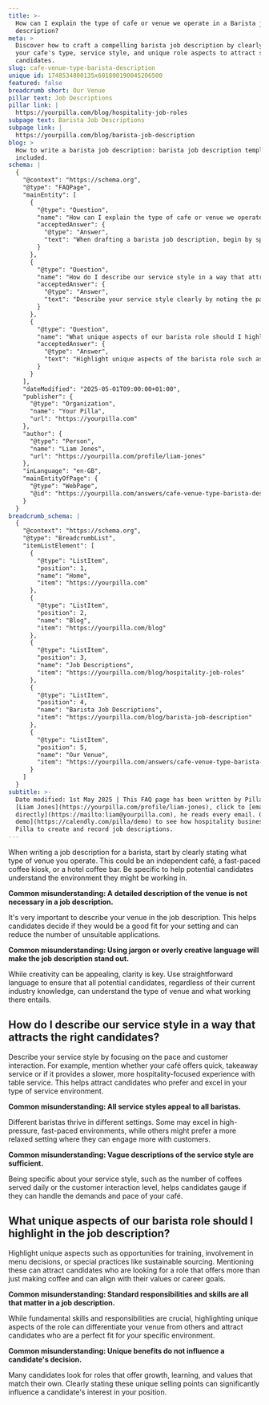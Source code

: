```yaml
---
title: >-
  How can I explain the type of cafe or venue we operate in a Barista job
  description?
meta: >
  Discover how to craft a compelling barista job description by clearly defining
  your cafe's type, service style, and unique role aspects to attract suitable
  candidates.
slug: cafe-venue-type-barista-description
unique id: 1748534800135x601800190045206500
featured: false
breadcrumb short: Our Venue
pillar text: Job Descriptions
pillar link: |
  https://yourpilla.com/blog/hospitality-job-roles
subpage text: Barista Job Descriptions
subpage link: |
  https://yourpilla.com/blog/barista-job-description
blog: >
  How to write a barista job description: barista job description template
  included.
schema: |
  {
    "@context": "https://schema.org",
    "@type": "FAQPage",
    "mainEntity": [
      {
        "@type": "Question",
        "name": "How can I explain the type of cafe or venue we operate in a Barista job description?",
        "acceptedAnswer": {
          "@type": "Answer",
          "text": "When drafting a barista job description, begin by specifying the type of venue, such as an independent cafe, a coffee kiosk, or a hotel coffee bar. Providing a clear and detailed description of the venue helps potential candidates understand the work environment and assess if they are a good match, reducing unsuitable applications."
        }
      },
      {
        "@type": "Question",
        "name": "How do I describe our service style in a way that attracts the right candidates?",
        "acceptedAnswer": {
          "@type": "Answer",
          "text": "Describe your service style clearly by noting the pace and level of customer interaction, such as quick takeaway service or leisurely table service. Being specific about the service pace and customer engagement helps attract candidates who are best suited and can excel in your cafe's environment."
        }
      },
      {
        "@type": "Question",
        "name": "What unique aspects of our barista role should I highlight in the job description?",
        "acceptedAnswer": {
          "@type": "Answer",
          "text": "Highlight unique aspects of the barista role such as opportunities for training, participation in menu decisions, or practices like sustainable sourcing. Detailing these elements can draw candidates seeking a more involved role and align with their professional aspirations or values."
        }
      }
    ],
    "dateModified": "2025-05-01T09:00:00+01:00",
    "publisher": {
      "@type": "Organization",
      "name": "Your Pilla",
      "url": "https://yourpilla.com"
    },
    "author": {
      "@type": "Person",
      "name": "Liam Jones",
      "url": "https://yourpilla.com/profile/liam-jones"
    },
    "inLanguage": "en-GB",
    "mainEntityOfPage": {
      "@type": "WebPage",
      "@id": "https://yourpilla.com/answers/cafe-venue-type-barista-description"
    }
  }
breadcrumb_schema: |
  {
    "@context": "https://schema.org",
    "@type": "BreadcrumbList",
    "itemListElement": [
      {
        "@type": "ListItem",
        "position": 1,
        "name": "Home",
        "item": "https://yourpilla.com"
      },
      {
        "@type": "ListItem",
        "position": 2,
        "name": "Blog",
        "item": "https://yourpilla.com/blog"
      },
      {
        "@type": "ListItem",
        "position": 3,
        "name": "Job Descriptions",
        "item": "https://yourpilla.com/blog/hospitality-job-roles"
      },
      {
        "@type": "ListItem",
        "position": 4,
        "name": "Barista Job Descriptions",
        "item": "https://yourpilla.com/blog/barista-job-description"
      },
      {
        "@type": "ListItem",
        "position": 5,
        "name": "Our Venue",
        "item": "https://yourpilla.com/answers/cafe-venue-type-barista-description"
      }
    ]
  }
subtitle: >-
  Date modified: 1st May 2025 | This FAQ page has been written by Pilla Founder,
  [Liam Jones](https://yourpilla.com/profile/liam-jones), click to [email Liam
  directly](https://mailto:liam@yourpilla.com), he reads every email. Or [book a
  demo](https://calendly.com/pilla/demo) to see how hospitality businesses use
  Pilla to create and record job descriptions.
---
```

When writing a job description for a barista, start by clearly stating what type of venue you operate. This could be an independent café, a fast-paced coffee kiosk, or a hotel coffee bar. Be specific to help potential candidates understand the environment they might be working in.

**Common misunderstanding: A detailed description of the venue is not necessary in a job description.**

It's very important to describe your venue in the job description. This helps candidates decide if they would be a good fit for your setting and can reduce the number of unsuitable applications.

**Common misunderstanding: Using jargon or overly creative language will make the job description stand out.**

While creativity can be appealing, clarity is key. Use straightforward language to ensure that all potential candidates, regardless of their current industry knowledge, can understand the type of venue and what working there entails.

## How do I describe our service style in a way that attracts the right candidates?

Describe your service style by focusing on the pace and customer interaction. For example, mention whether your café offers quick, takeaway service or if it provides a slower, more hospitality-focused experience with table service. This helps attract candidates who prefer and excel in your type of service environment.

**Common misunderstanding: All service styles appeal to all baristas.**

Different baristas thrive in different settings. Some may excel in high-pressure, fast-paced environments, while others might prefer a more relaxed setting where they can engage more with customers.

**Common misunderstanding: Vague descriptions of the service style are sufficient.**

Being specific about your service style, such as the number of coffees served daily or the customer interaction level, helps candidates gauge if they can handle the demands and pace of your café.

## What unique aspects of our barista role should I highlight in the job description?

Highlight unique aspects such as opportunities for training, involvement in menu decisions, or special practices like sustainable sourcing. Mentioning these can attract candidates who are looking for a role that offers more than just making coffee and can align with their values or career goals.

**Common misunderstanding: Standard responsibilities and skills are all that matter in a job description.**

While fundamental skills and responsibilities are crucial, highlighting unique aspects of the role can differentiate your venue from others and attract candidates who are a perfect fit for your specific environment.

**Common misunderstanding: Unique benefits do not influence a candidate's decision.**

Many candidates look for roles that offer growth, learning, and values that match their own. Clearly stating these unique selling points can significantly influence a candidate's interest in your position.
